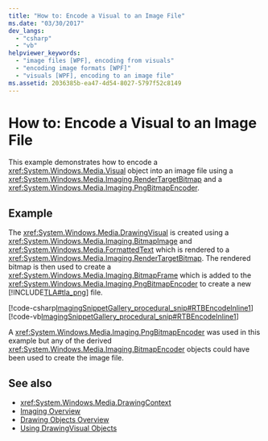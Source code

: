 ```yaml
---
title: "How to: Encode a Visual to an Image File"
ms.date: "03/30/2017"
dev_langs: 
  - "csharp"
  - "vb"
helpviewer_keywords: 
  - "image files [WPF], encoding from visuals"
  - "encoding image formats [WPF]"
  - "visuals [WPF], encoding to an image file"
ms.assetid: 2036385b-ea47-4d54-8027-5797f52c8149
---
```

# How to: Encode a Visual to an Image File
This example demonstrates how to encode a <xref:System.Windows.Media.Visual> object into an image file using a <xref:System.Windows.Media.Imaging.RenderTargetBitmap> and a <xref:System.Windows.Media.Imaging.PngBitmapEncoder>.  
  
## Example  
 The <xref:System.Windows.Media.DrawingVisual> is created using a <xref:System.Windows.Media.Imaging.BitmapImage> and <xref:System.Windows.Media.FormattedText> which is rendered to a <xref:System.Windows.Media.Imaging.RenderTargetBitmap>. The rendered bitmap is then used to create a <xref:System.Windows.Media.Imaging.BitmapFrame> which is added to the <xref:System.Windows.Media.Imaging.PngBitmapEncoder> to create a new [!INCLUDE[TLA#tla_png](../../../../includes/tlasharptla-png-md.md)] file.  
  
 [!code-csharp[ImagingSnippetGallery_procedural_snip#RTBEncodeInline1](../../../../samples/snippets/csharp/VS_Snippets_Wpf/ImagingSnippetGallery_procedural_snip/CSharp/RenderTargetBitmapExample_Encode.cs#rtbencodeinline1)]
 [!code-vb[ImagingSnippetGallery_procedural_snip#RTBEncodeInline1](../../../../samples/snippets/visualbasic/VS_Snippets_Wpf/ImagingSnippetGallery_procedural_snip/VB/RenderTargetBitmapExample_Encode.vb#rtbencodeinline1)]  
  
 A <xref:System.Windows.Media.Imaging.PngBitmapEncoder> was used in this example but any of the derived <xref:System.Windows.Media.Imaging.BitmapEncoder> objects could have been used to create the image file.  
  
## See also
- <xref:System.Windows.Media.DrawingContext>
- [Imaging Overview](../../../../docs/framework/wpf/graphics-multimedia/imaging-overview.md)
- [Drawing Objects Overview](../../../../docs/framework/wpf/graphics-multimedia/drawing-objects-overview.md)
- [Using DrawingVisual Objects](../../../../docs/framework/wpf/graphics-multimedia/using-drawingvisual-objects.md)
